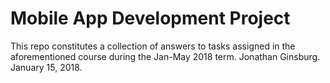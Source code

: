 # Mobile App Development Project
This repo constitutes a collection of answers to tasks assigned in the aforementioned course during the Jan-May 2018 term.
Jonathan Ginsburg. January 15, 2018.
